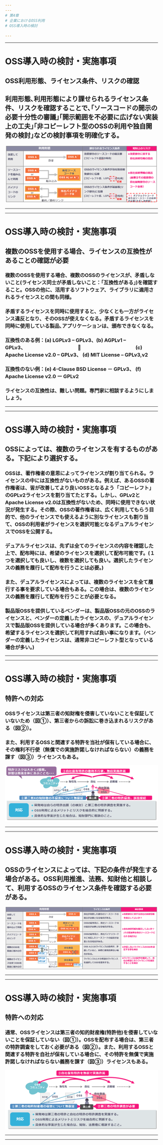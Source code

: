 ```yaml
---
---
# 第4章
# 企業におけるOSS利用
# OSS導入時の検討

---
```

---
# OSS導入時の検討・実施事項

## OSS利用形態、ライセンス条件、リスクの確認

## 利用形態､利用形態により課せられるライセンス条件、リスクを確認することで､｢ソースコードの開示の必要十分性の審議｣｢開示範囲を不必要に広げない実装上の工夫｣｢非コピーレフト型のOSSの利用や独自開発の検討｣などの検討事項を明確化する。

![An example of inbound process](img/OSS_inbound-1.png)

---
---
# OSS導入時の検討・実施事項

## 複数のOSSを使用する場合、ライセンスの互換性があることの確認が必要

### 複数のOSSを使用する場合、複数のOSSのライセンスが、矛盾しないこと(ライセンス同士が矛盾しないこと：「互換性がある」)を確認すること。OSSの他に、活用するソフトウェア、ライブラリに適用されるライセンスとの間も同様。

### 矛盾するライセンスを同時に使用すると、少なくとも一方がライセンス違反となり、そのOSSが使えなくなる。矛盾するライセンスを同時に使用している製品､アプリケーションは、頒布できなくなる。

### 互換性のある例：(a) LGPLv3 – GPLv3、(b) AGPLv1 – GPLv3、　　　　　　　　　　　　　　　　　　　　　　(c) Apache License v2.0 – GPLv3、 (d) MIT License – GPLv3,v2

### 互換性のない例：(e) 4-Clause BSD License － GPLv3、 (f) Apache License v2.0 ー GPLv2

### ライセンスの互換性は、難しい問題。専門家に相談するようにしましょう。


---
---
# OSS導入時の検討・実施事項

## OSSによっては、複数のライセンスを有するものがある。下記により選択する。

### OSSは、著作権者の意思によってライセンスが割り当てられる。ライセンスの中には互換性がないものがある。例えば、あるOSSの著作権者は、皆が改善してより良いOSSとなるよう「コピーレフト」のGPLv2ライセンスを割り当てたとする。しかし、GPLv2とApache License v2.0は互換性がないため、同時に使用できない状況が発生する。その際、OSSの著作権者は、広く利用してもらう目的で、他のライセンスでも使えるように別なライセンスも割り当て、OSSの利用者がライセンスを選択可能となるデュアルライセンスでOSSを公開する。

### デュアルライセンスは、先ずは全てのライセンスの内容を確認した上で、配布時には、希望のライセンスを選択して配布可能です。(１つを選択しても良いし、複数を選択しても良い。選択したライセンスの義務を履行して配布を行うことは必要。)

### また、デュアルライセンスによっては、複数のライセンスを全て履行する事を要求している場合もある。この場合は、複数のライセンスの義務を履行して配布を行うことが必要となる。

### 製品版OSSを提供しているベンダーは、製品版OSSの元のOSSのライセンスと、ベンダーの定義したライセンスの、デュアルライセンスで製品版OSSを提供している場合が多くあります。この場合も、希望するライセンスを選択して利用すれば良い事になります。（ベンダーの定義したライセンスは、通常非コピーレフト型となっている場合が多い。)


---
---
# OSS導入時の検討・実施事項

## 特許への対応

### OSSライセンスは第三者の知財権を侵害していないことを保証していないため（図①）、第三者からの訴訟に巻き込まれるリスクがある（図②）。

### また、利用するOSSと関連する特許を当社が保有している場合に、その権利不行使（無償での実施許諾しなければならない）の義務を課す（図③）ライセンスもある。

![An example of inbound process](img/OSS_inbound-2.png)


---
---
# OSS導入時の検討・実施事項

## OSSのライセンスによっては、下記の条件が発生する場合がある。OSS利用推進、法務、知財他と相談して、利用するOSSのライセンス条件を確認する必要がある。

![An example of inbound process](img/OSS_inbound-3.png)


---
---
# OSS導入時の検討・実施事項

## 特許への対応

### 通常、OSSライセンスは第三者の知的財産権(特許他)を侵害していないことを保証していない（図①）。OSSを配布する場合は、第三者の特許調査をしておく必要がある（図②）。また、利用するOSSと関連する特許を自社が保有している場合に、その特許を無償で実施許諾しなければならない義務を課す（図③）ライセンスもある。

![An example of inbound process](img/OSS_inbound-4.png)


---
---
